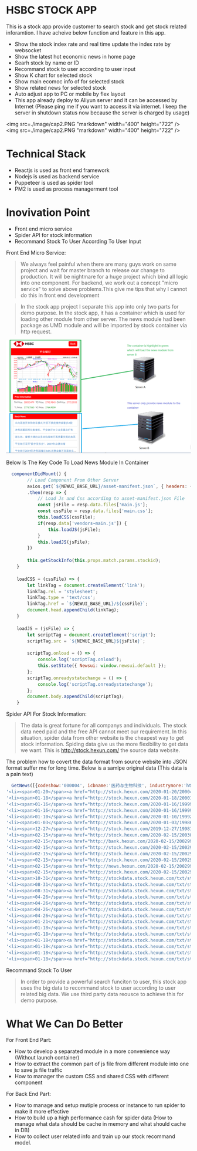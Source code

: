 # HSBC STOCK APP

This is a stock app provide customer to search stock and get stock related inforamtion. I have acheive below function and feature in this app.

  - Show the stock index rate and real time update the index rate by websocket
  - Show the latest hot economic news in home page
  - Searh stock by name or ID
  - Recommand stock to user according to user input
  - Show K chart for selected stock
  - Show main ecomoc info of for selected stock
  - Show related news for selected stock
  - Auto adjust app to PC or mobile by flex layout
  - This app already deploy to Aliyun server and it can be accessed by Internet (Please ping me if you want to access it via internet. I keep the server in shutdown status now because the server is charged by usage)


<img src=./image/cap2.PNG "markdown" width="400" height="722" />
<img src=./image/cap2.PNG "markdown" width="400" height="722" />



# Technical Stack

  - Reactjs is used as front end framework
  - Nodejs is used as backend service
  - Puppeteer is used as spider tool
  - PM2 is used as process managerment tool

# Inovivation Point

  - Front end micro service
  - Spider API for stock information
  - Recommand Stock To User According To User Input

Front End Micro Service:
>We always feel painful when there are many guys work on same project and wait for master branch to release our change to production. It will be nightmare for a huge project which bind all logic into one component. For backend, we work out a concept "micro service" to solve above problems.This give me tips that why I cannot do this in front end development

>In the stock app project I separate this app into only two parts for demo purpose. In the stock app, it has a container which is used for loading other module from other server. The news module had been package as UMD module and will be imported by stock container via http request.

![image](./image/cap1.PNG)

Below Is The Key Code To Load News Module In Container

```javascript
  componentDidMount() {
        // Load Component From Other Server
        axios.get(`${NEWUI_BASE_URL}/asset-manifest.json`, { headers: {'Cash-Control': 'no-cache'} } )
        .then(resp => {
            // Load Js and Css according to asset-manifest.json File
            const jsFile = resp.data.files['main.js'];
            const cssFile = resp.data.files['main.css'];
            this.loadCSS(cssFile);
            if(resp.data['vendors~main.js']) {
                this.loadJS(jsFile);
            }
            this.loadJS(jsFile);
        })

        this.getStockInfo(this.props.match.params.stockid);
    }

    loadCSS = (cssFile) => {
        let linkTag = document.createElement('link');
        linkTag.rel = 'stylesheet';
        linkTag.type = 'text/css';
        linkTag.href = `${NEWUI_BASE_URL}/${cssFile}`;
        document.head.appendChild(linkTag);
    }

    loadJS = (jsFile) => {
        let scriptTag = document.createElement('script');
        scriptTag.src = `${NEWUI_BASE_URL}${jsFile}`;

        scriptTag.onload = () => {
            console.log('scriptTag.onload');
            this.setState({ Newsui: window.newsui.default });
        };
        scriptTag.onreadystatechange = () => {
            console.log('scriptTag.onreadystatechange');
        };
        document.body.appendChild(scriptTag);
    }
```

Spider API For Stock Information:

>The data is great fortune for all companys and individuals. The stock data need paid and the free API cannot meet our requirement. In this situation, spider data from other website is the cheapest way to get stock information. Spiding data give us the more flexibility to get data we want. This is http://stock.hexun.com/ the source data website.


The problem how to covert the data format from source website into JSON format suffer me for long time. Below is a samlpe original data (This data is a pain text)

```javascript
  GetNews([{codeshow:'000004', icbname:'医药与生物科技', industrymore:'http://ggzx.stock.hexun.com/more.jsp?t=2&s=0&k=4570', corpnews:['<li><span>01-22</span><a href="http://stock.hexun.com/2020-01-22/200068908.html" target="_blank" title="华峰氨纶2019年度预计盈利15亿以上较上年同期增长236.91%-304.29%">华峰氨纶2019年度预计盈利15亿以上较上..</a></li>',
'<li><span>01-20</span><a href="http://stock.hexun.com/2020-01-20/200041474.html" target="_blank" title="中洲控股2019年预计净利6.86亿元–8.87亿元同比增长53.56%-98.56%">中洲控股2019年预计净利6.86亿元–8.87..</a></li>',
'<li><span>01-18</span><a href="http://stock.hexun.com/2020-01-18/200011825.html" target="_blank" title="国农科技2019年度预计净利250万元—500万元同比增长112%—125%">国农科技2019年度预计净利250万元—500..</a></li>',
'<li><span>01-16</span><a href="http://stock.hexun.com/2020-01-16/199999635.html" target="_blank" title="上市药企销售费用为何两年激增超千亿？院长落马牵出黑色产业链">上市药企销售费用为何两年激增超千亿？..</a></li>',
'<li><span>01-16</span><a href="http://stock.hexun.com/2020-01-16/199993101.html" target="_blank" title="瑞泰科技下属公司收到福利企业增值税退税329万元">瑞泰科技下属公司收到福利企业增值税退..</a></li>',
'<li><span>01-10</span><a href="http://stock.hexun.com/2020-01-10/199927971.html" target="_blank" title="复星医药(02196)：治黑色素瘤新药HLX13获药品临床试验申请受理">复星医药(02196)：治黑色素瘤新药HLX13..</a></li>',
'<li><span>01-03</span><a href="http://stock.hexun.com/2020-01-03/199864529.html" target="_blank" title="科信技术(300565.SZ)第一大股东张锋峰解除质押1股">科信技术(300565.SZ)第一大股东张锋峰..</a></li>',
'<li><span>12-27</span><a href="http://stock.hexun.com/2019-12-27/199813403.html" target="_blank" title="中国国航董事曹建雄辞职因到年龄原因">中国国航董事曹建雄辞职因到年龄原因</a></li>'],industrynews:['<li><span>02-15</span><a href="http://shandong.hexun.com/2020-02-15/200301017.html" target="_blank">证监会：A股经受住了疫情考验 部分融..</a></li>',
'<li><span>02-15</span><a href="http://stock.hexun.com/2020-02-15/200300906.html" target="_blank">证监会副主席阎庆民：鼓励社保等中长..</a></li>',
'<li><span>02-15</span><a href="http://bank.hexun.com/2020-02-15/200299996.html" target="_blank">商业银行加大信贷投放抗疫  千亿资金..</a></li>',
'<li><span>02-15</span><a href="http://stock.hexun.com/2020-02-15/200299753.html" target="_blank">证监会五方面举措积极应对疫情 A股经..</a></li>',
'<li><span>02-15</span><a href="http://stock.hexun.com/2020-02-15/200299758.html" target="_blank">证监会：A股经受住严峻考验 基本回归..</a></li>',
'<li><span>02-15</span><a href="http://stock.hexun.com/2020-02-15/200299586.html" target="_blank">证监会：引导更多的社会资金流向生产..</a></li>',
'<li><span>02-15</span><a href="http://news.hexun.com/2020-02-15/200299674.html" target="_blank">抢占科技股赛道先机 中邮科技创新基..</a></li>',
'<li><span>02-15</span><a href="http://stock.hexun.com/2020-02-15/200299198.html" target="_blank">年报进入披露期 医药、家用电器、建..</a></li>'],report:['<li><span>10-31</span><a href="http://stockdata.stock.hexun.com/txt/stock_detail_1207047701.shtml" target="_blank">国农科技：2019年第三季度报告正文</a></li></li>',
'<li><span>10-31</span><a href="http://stockdata.stock.hexun.com/txt/stock_detail_1207047702.shtml" target="_blank">国农科技：2019年第三季度报告全文</a></li></li>',
'<li><span>08-31</span><a href="http://stockdata.stock.hexun.com/txt/stock_detail_1206867964.shtml" target="_blank">国农科技：2019年半年度报告摘要</a></li></li>',
'<li><span>08-31</span><a href="http://stockdata.stock.hexun.com/txt/stock_detail_1206867965.shtml" target="_blank">国农科技：2019年半年度报告</a></li></li>',
'<li><span>04-26</span><a href="http://stockdata.stock.hexun.com/txt/stock_detail_1206104267.shtml" target="_blank">国农科技：2018年年度报告摘要</a></li></li>',
'<li><span>04-26</span><a href="http://stockdata.stock.hexun.com/txt/stock_detail_1206104282.shtml" target="_blank">国农科技：2019年第一季度报告正文</a></li></li>',
'<li><span>04-26</span><a href="http://stockdata.stock.hexun.com/txt/stock_detail_1206104283.shtml" target="_blank">国农科技：2019年第一季度报告全文</a></li></li>',
'<li><span>04-26</span><a href="http://stockdata.stock.hexun.com/txt/stock_detail_1206104284.shtml" target="_blank">国农科技：2018年年度报告</a></li></li>'],ggzy:['<li><span>01-21</span><a href="http://stockdata.stock.hexun.com/txt/stock_detail_txt_1207270758.shtml" target="_blank" title="国农科技(000004):简式权益变动报告书（一）">国农科技：简式权益变动报告书（一）</a></li>',
'<li><span>01-21</span><a href="http://stockdata.stock.hexun.com/txt/stock_detail_txt_1207270759.shtml" target="_blank" title="国农科技(000004):简式权益变动报告书（二）">国农科技：简式权益变动报告书（二）</a></li>',
'<li><span>01-18</span><a href="http://stockdata.stock.hexun.com/txt/stock_detail_txt_1207262463.shtml" target="_blank" title="国农科技(000004):中天国富证券有限公司关于公司发行股份购买资产暨关联交易实施情况之独立财务顾问核查意见">国农科技：中天国富证券有限公司关于公..</a></li>',
'<li><span>01-18</span><a href="http://stockdata.stock.hexun.com/txt/stock_detail_txt_1207262464.shtml" target="_blank" title="国农科技(000004):安徽天禾律师事务所关于公司发行股份购买资产暨关联交易之实施情况的法律意见书">国农科技：安徽天禾律师事务所关于公司..</a></li>',
'<li><span>01-18</span><a href="http://stockdata.stock.hexun.com/txt/stock_detail_txt_1207262465.shtml" target="_blank" title="国农科技(000004):验资报告">国农科技：验资报告</a></li>',
'<li><span>01-18</span><a href="http://stockdata.stock.hexun.com/txt/stock_detail_txt_1207262466.shtml" target="_blank" title="国农科技(000004):关于发行股份购买资产相关方承诺事项的公告">国农科技：关于发行股份购买资产相关方..</a></li>',
'<li><span>01-18</span><a href="http://stockdata.stock.hexun.com/txt/stock_detail_txt_1207262467.shtml" target="_blank" title="国农科技(000004):关于公司董事、监事和高级管理人员持股变动情况的公告">国农科技：关于公司董事、监事和高级管..</a></li>',
'<li><span>01-18</span><a href="http://stockdata.stock.hexun.com/txt/stock_detail_txt_1207262468.shtml" target="_blank" title="国农科技(000004):发行股份购买资产暨关联交易实施情况暨新增股份上市公告书">国农科技：发行股份购买资产暨关联交易..</a></li>']}])
```

Recommand Stock To User
>In order to provide a powerful search funciton to user, this stock app uses the big data to recommand stock to user according to user related big data. We use third party data reousce to achieve this for demo purpose.


# What We Can Do Better

For Front End Part:
  - How to develop a separated module in a more convenience way (Without launch container)
  - How to extract the common part of js file from different module into one to save js file traffic
  - How to manager the custom CSS and shared CSS with different component

For Back End Part:
  - How to manage and setup mutiple process or instance to run spider to make it more effective
  - How to build up a high performance cash for spider data (How to manage what data should be cache in memory and what should cache in DB)
 - How to collect user related info and train up our stock recommand model.
